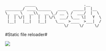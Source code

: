 ```
         _____                      .__     
________/ ____\______   ____   _____|  |__  
\_  __ \   __\\_  __ \_/ __ \ /  ___/  |  \ 
 |  | \/|  |   |  | \/\  ___/ \___ \|   Y  \
 |__|   |__|   |__|    \___  >____  >___|  /
                           \/     \/     \/ 

```

#Static file reloader#

<img src="https://raw.github.com/gabesoft/rfresh/master/assets/screen.png"/>
